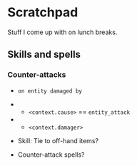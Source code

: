 # Scratchpad

Stuff I come up with on lunch breaks.

## Skills and spells

### Counter-attacks

* `on entity damaged by`
* * `<context.cause>` == `entity_attack`
* * `<context.damager>`

* Skill: Tie to off-hand items?
* Counter-attack spells?
